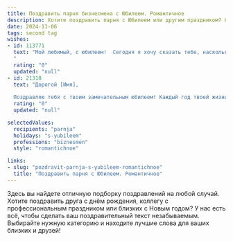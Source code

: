 ```yaml
---
title: Поздравить парня бизнесмена с Юбилеем. Романтичное
description: Хотите поздравить парня с Юбилеем или другим праздником? Наш ИИ создаст незабываемое поздравление, а вы обязательно выделитесь среди других.  
date: 2024-11-06
tags: second tag
wishes:
- id: 113771
  text: "Мой любимый, с юбилеем!  Сегодня я хочу сказать тебе, насколько ты невероятен.  Твой ум, целеустремленность и  бизнес-чутье восхищают меня, а твоя нежность и забота – согревают мою душу. Ты – мой надежный тыл, моя гордость, моя любовь. Желаю тебе новых  вершин в бизнесе,  счастья, безграничной любви и  многих-многих лет, наполненных радостью и  взаимным теплом.  С юбилеем, мой прекрасный бизнесмен!
  "
  rating: "0"
  updated: "null"
- id: 21318
  text: "Дорогой [Имя],
  
  Поздравляю тебя с твоим замечательным юбилеем! Каждый год твоей жизни - это новая страница в истории твоего успешного бизнеса, и каждая из них наполнена твоим усердием, мудростью и неукротимым стремлением к лучшему. Ты не только бизнесмен, но и источник вдохновения для многих. Пусть каждый новый день приносит тебе радость, успех и новые, яркие впечатления. Желаю тебе оставаться таким же сильным, целеустремлённым и любящим жизнь, как и сегодня. С теплом и уважением, [Твоё Имя]."
  rating: "0"
  updated: "null"

selectedValues:
  recipients: "parnja"
  holidays: "s-yubileem"
  professions: "biznesmen"
  style: "romantichnoe"

links:
- slug: "pozdravit-parnja-s-yubileem-romantichnoe"
  title: "Поздравить парня с Юбилеем. Романтичное"
---
```


Здесь вы найдете отличную подборку поздравлений на любой случай.
Хотите поздравить друга с днём рождения, коллегу с профессиональным праздником или близких с Новым годом? У нас есть всё, чтобы сделать ваш поздравительный текст незабываемым. Выбирайте нужную категорию и находите лучшие слова для ваших близких и друзей!
